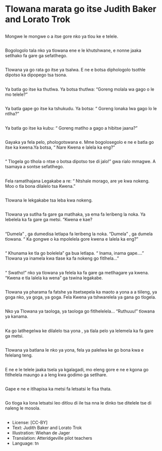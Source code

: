 # Tlowana marata go itse Judith Baker and Lorato Trok

##
Mongwe le mongwe o a itse gore
nko ya tlou ke e telele.

##
Bogologolo tala nko ya tlowana ene
e le khutshwane, e nonne jaaka
setlhako fa gare ga sefatlhego.

##
Tlowana ya go rata go itse ya
tsalwa. E ne e botsa diphologolo
tsothle dipotso ka dipopego tsa
tsona.

##
Ya batla go itse ka thutlwa. Ya botsa
thutlwa: “Goreng molala wa gago o
le mo telele?”

##
Ya batla gape go itse ka tshukudu.
Ya botsa: “ Goreng lonaka lwa gago
lo le ntlha?”

##
Ya batla go itse ka kubu: “ Goreng
matlho a gago a hibitse jaana?”

##
Gayaka ya fela pelo, phologotswana
e.
Mme bogolosegolo e ne e batla go
itse ka kwena.Ya botsa, “ Nare
Kwena e lalela ka eng?”

##
“ Tlogela go tlhola o ntse o botsa
dipotso tse di jalo!” gwa rialo
mmagwe.
A tsamaya a sontse sefatlhego.

##
Fela ramatlhajana Legakabe a re: “
Ntshale morago, are ye kwa
nokeng. Moo o tla bona dilalelo tsa
Kwena.”

##
Tlowana le lekgakabe tsa leba kwa
nokeng.

##
Tlowana ya sutlha fa gare ga
matlhaka, ya ema fa leribeng la
noka.
Ya lebelela ka fa gare ga metsi.
“Kwena e kae?

##
“Dumela” , ga dumedisa letlapa fa
leribeng la noka.
“Dumela” , ga dumela tlowana.
“ Ka gongwe o ka mpolelela gore
kwena e lalela ka eng?”

##
“ Khunama ke tla go bolelela” ga
bua letlapa. “ Inama, inama
gape….”
Tlowana ya inamela kwa tlase ka fa
nokeng go fitlhela…”

##
“ Swatho!” nko ya tlowana ya felela
ka fa gare ga metlhagare ya kwena.
“Kwena e tla lalela ka wena” ga
tswina legakabe.

##
Tlowana ya pharama fa fatshe ya
itsetsepela ka maoto a yona a a
tiileng, ya goga nko, ya goga, ya
goga.
Fela Kwena ya tshwarelela ya gana
go tlogela.

##
Nko ya Tlowana ya taologa, ya
taologa go fitlhelelela…
“Ruthuuu!” tlowana ya kanama.

##
Ka go latlhegelwa ke dilalelo tsa
yona , ya tlala pelo ya lelemela ka
fa gare ga metsi.

##
Tlowana ya batlana le nko ya yona,
fela ya palelwa ke go bona kwa e
felelang teng.

##
E ne e le telele jaaka tsela ya
kgalagadi, mo eleng gore e ne e
kgona go fitlhelela maungo a a leng
kwa godimo ga setlhare.

##
Gape e ne e itlhapisa ka metsi fa
letsatsi le fisa thata.

##
Go tloga ka lona letsatsi leo ditlou
di ile tsa nna le dinko tse ditelele
tse di naleng le mosola.

##
* License: [CC-BY]
* Text: Judith Baker and Lorato Trok
* Illustration: Wiehan de Jager
* Translation: Atteridgeville pilot teachers
* Language: tn
